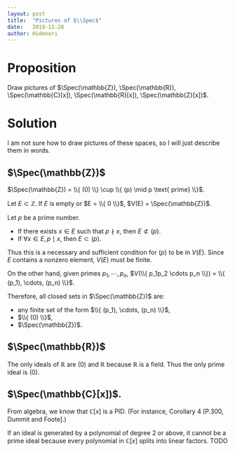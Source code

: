 ```yaml
---
layout: post
title:  "Pictures of $\\Spec$"
date:   2019-11-28
author: Hidenori
---
```


# Proposition
Draw pictures of $\Spec(\mathbb{Z}), \Spec(\mathbb{R}), \Spec(\mathbb{C}[x]), \Spec(\mathbb{R}[x]), \Spec(\mathbb{Z}[x])$.

# Solution

I am not sure how to draw pictures of these spaces, so I will just describe them in words.

## $\Spec(\mathbb{Z})$
$\Spec(\mathbb{Z}) = \\{ (0) \\} \cup \\{ (p) \mid p \text{ prime} \\}$.

Let $E \subset \mathbb{Z}$.
If $E$ is empty or $E = \\{ 0 \\}$, $V(E) = \Spec(\mathbb{Z})$.

Let $p$ be a prime number.

* If there exists $x \in E$ such that $p \nmid x$, then $E \not\subset (p)$.
* If $\forall x \in E, p \mid x$, then $E \subset (p)$.

Thus this is a necessary and sufficient condition for $(p)$ to be in $V(E)$.
Since $E$ contains a nonzero element, $V(E)$ must be finite.

On the other hand, given primes $p_1, \cdots, p_n$, $V(\\{ p_1p_2 \cdots p_n \\}) = \\{ (p_1), \cdots, (p_n) \\}$.

Therefore, all closed sets in $\Spec(\mathbb{Z})$ are:

* any finite set of the form $\\{ (p_1), \cdots, (p_n) \\}$,
* $\\{ (0) \\}$, 
* $\Spec(\mathbb{Z})$.

## $\Spec(\mathbb{R})$

The only ideals of $\mathbb{R}$ are $(0)$ and $\mathbb{R}$ because $\mathbb{R}$ is a field.
Thus the only prime ideal is $(0)$.

## $\Spec(\mathbb{C}[x])$.
From algebra, we know that $\mathbb{C}[x]$ is a PID.
(For instance, Corollary 4 [P.300, Dummit and Foote].)

If an ideal is generated by a polynomial of degree 2 or above, it cannot be a prime ideal because every polynomial in $\mathbb{C}[x]$ splits into linear factors.
TODO
